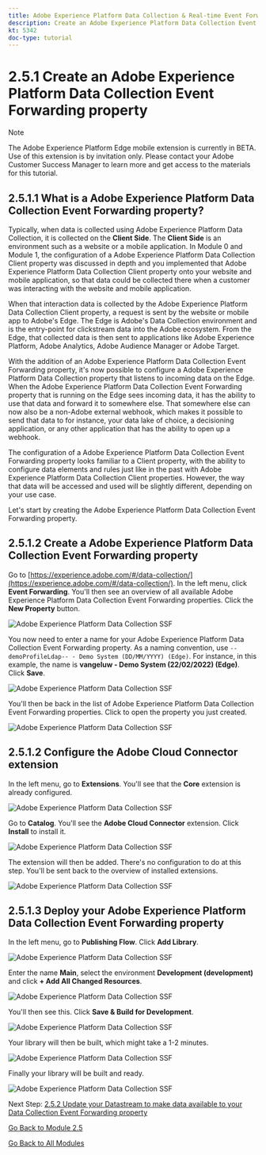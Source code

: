 ```yaml
---
title: Adobe Experience Platform Data Collection & Real-time Event Forwarding Side Forwarding - Create an Adobe Experience Platform Data Collection Event Forwarding property
description: Create an Adobe Experience Platform Data Collection Event Forwarding property
kt: 5342
doc-type: tutorial
---
```

# 2.5.1 Create an Adobe Experience Platform Data Collection Event Forwarding property

>[!NOTE]
>
>The Adobe Experience Platform Edge mobile extension is currently in BETA. Use of this extension is by invitation only. Please contact your Adobe Customer Success Manager to learn more and get access to the materials for this tutorial.

## 2.5.1.1 What is a Adobe Experience Platform Data Collection Event Forwarding property?

Typically, when data is collected using Adobe Experience Platform Data Collection, it is collected on the **Client Side**. The **Client Side** is an environment such as a website or a mobile application. In Module 0 and Module 1, the configuration of a Adobe Experience Platform Data Collection Client property was discussed in depth and you implemented that Adobe Experience Platform Data Collection Client property onto your website and mobile application, so that data could be collected there when a customer was interacting with the website and mobile application.

When that interaction data is collected by the Adobe Experience Platform Data Collection Client property, a request is sent by the website or mobile app to Adobe's Edge. The Edge is Adobe's Data Collection environment and is the entry-point for clickstream data into the Adobe ecosystem. From the Edge, that collected data is then sent to applications like Adobe Experience Platform, Adobe Analytics, Adobe Audience Manager or Adobe Target. 

With the addition of an Adobe Experience Platform Data Collection Event Forwarding property, it's now possible to configure a Adobe Experience Platform Data Collection property that listens to incoming data on the Edge. When the Adobe Experience Platform Data Collection Event Forwarding property that is running on the Edge sees incoming data, it has the ability to use that data and forward it to somewhere else. That somewhere else can now also be a non-Adobe external webhook, which makes it possible to send that data to for instance, your data lake of choice, a decisioning application, or any other application that has the ability to open up a webhook.

The configuration of a Adobe Experience Platform Data Collection Event Forwarding property looks familiar to a Client property, with the ability to configure data elements and rules just like in the past with Adobe Experience Platform Data Collection Client properties. However, the way that data will be accessed and used will be slightly different, depending on your use case.

Let's start by creating the Adobe Experience Platform Data Collection Event Forwarding property.

## 2.5.1.2 Create a Adobe Experience Platform Data Collection Event Forwarding property

Go to [https://experience.adobe.com/#/data-collection/](https://experience.adobe.com/#/data-collection/). In the left menu, click **Event Forwarding**. You'll then see an overview of all available Adobe Experience Platform Data Collection Event Forwarding properties. Click the **New Property** button.

![Adobe Experience Platform Data Collection SSF](./images/launchhome.png)

You now need to enter a name for your Adobe Experience Platform Data Collection Event Forwarding property. As a naming convention, use `--demoProfileLdap-- - Demo System (DD/MM/YYYY) (Edge)`. For instance, in this example, the name is **vangeluw - Demo System (22/02/2022) (Edge)**. Click **Save**.

![Adobe Experience Platform Data Collection SSF](./images/ssf1.png)

You'll then be back in the list of Adobe Experience Platform Data Collection Event Forwarding properties. Click to open the property you just created.

![Adobe Experience Platform Data Collection SSF](./images/ssf2.png)

## 2.5.1.2 Configure the Adobe Cloud Connector extension

In the left menu, go to **Extensions**. You'll see that the **Core** extension is already configured.

![Adobe Experience Platform Data Collection SSF](./images/ssf3.png)

Go to **Catalog**. You'll see the **Adobe Cloud Connector** extension. Click **Install** to install it.

![Adobe Experience Platform Data Collection SSF](./images/ssf4.png)

The extension will then be added. There's no configuration to do at this step. You'll be sent back to the overview of installed extensions.

![Adobe Experience Platform Data Collection SSF](./images/ssf5.png)

## 2.5.1.3 Deploy your Adobe Experience Platform Data Collection Event Forwarding property

In the left menu, go to **Publishing Flow**. Click **Add Library**.

![Adobe Experience Platform Data Collection SSF](./images/ssf6.png)

Enter the name **Main**, select the environment **Development (development)** and click **+ Add All Changed Resources**. 

![Adobe Experience Platform Data Collection SSF](./images/ssf7.png)

You'll then see this. Click **Save & Build for Development**.

![Adobe Experience Platform Data Collection SSF](./images/ssf8.png)

Your library will then be built, which might take a 1-2 minutes.

![Adobe Experience Platform Data Collection SSF](./images/ssf9.png)

Finally your library will be built and ready.

![Adobe Experience Platform Data Collection SSF](./images/ssf10.png)

Next Step: [2.5.2 Update your Datastream to make data available to your Data Collection Event Forwarding property](./ex2.md)

[Go Back to Module 2.5](./aep-data-collection-ssf.md)

[Go Back to All Modules](./../../../overview.md)
